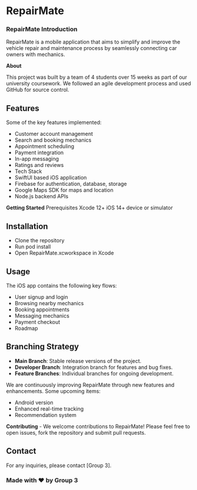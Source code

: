 # RepairMate
### RepairMate Introduction
RepairMate is a mobile application that aims to simplify and improve the vehicle repair and maintenance process by seamlessly connecting car owners with mechanics.

**About**

This project was built by a team of 4 students over 15 weeks as part of our university coursework. We followed an agile development process and used GitHub for source control.

## Features
Some of the key features implemented:

- Customer account management
- Search and booking mechanics
- Appointment scheduling
- Payment integration
- In-app messaging
- Ratings and reviews
- Tech Stack
- SwiftUI based iOS application
- Firebase for authentication, database, storage
- Google Maps SDK for maps and location
- Node.js backend APIs

**Getting Started**
Prerequisites
Xcode 12+
iOS 14+ device or simulator

## Installation
- Clone the repository
- Run pod install
- Open RepairMate.xcworkspace in Xcode

## Usage
The iOS app contains the following key flows:

- User signup and login
- Browsing nearby mechanics
- Booking appointments
- Messaging mechanics
- Payment checkout
- Roadmap

## Branching Strategy

- **Main Branch**: Stable release versions of the project.
- **Developer Branch**: Integration branch for features and bug fixes.
- **Feature Branches**: Individual branches for ongoing development.

We are continuously improving RepairMate through new features and enhancements. 
Some upcoming items:

- Android version
- Enhanced real-time tracking
- Recommendation system

**Contributing** -
We welcome contributions to RepairMate! Please feel free to open issues, fork the repository and submit pull requests.


## Contact

For any inquiries, please contact [Group 3].

### Made with ❤️ by Group 3
